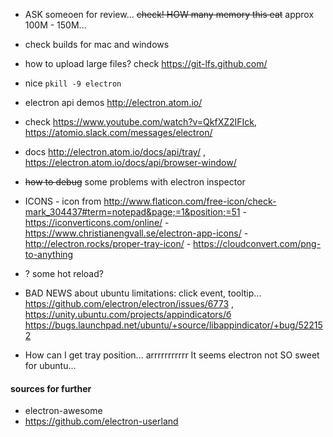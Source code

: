 - ASK someoen for review... ~~check! HOW many memory this eat~~ approx 100M - 150M...
- check builds for mac and windows
- how to upload large files? check https://git-lfs.github.com/


- nice `pkill -9 electron`
- electron api demos http://electron.atom.io/
- check https://www.youtube.com/watch?v=QkfXZ2IFIck, https://atomio.slack.com/messages/electron/    
- docs http://electron.atom.io/docs/api/tray/ , https://electron.atom.io/docs/api/browser-window/
- ~~how to debug~~ some problems with electron inspector
- ICONS 
        - icon from http://www.flaticon.com/free-icon/check-mark_304437#term=notepad&page;=1&position;=51
        - https://iconverticons.com/online/
        - https://www.christianengvall.se/electron-app-icons/
        - http://electron.rocks/proper-tray-icon/
        - https://cloudconvert.com/png-to-anything
- ? some hot reload?
- BAD NEWS about ubuntu limitations: click event, tooltip... https://github.com/electron/electron/issues/6773 , https://unity.ubuntu.com/projects/appindicators/б https://bugs.launchpad.net/ubuntu/+source/libappindicator/+bug/522152
- How can I get tray position... arrrrrrrrrrr It seems electron not SO sweet for ubuntu...

#### sources for further
- electron-awesome
- https://github.com/electron-userland